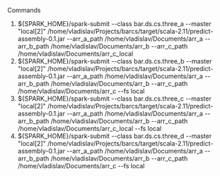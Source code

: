 Commands
1. ${SPARK_HOME}/spark-submit --class bar.ds.cs.three_a --master "local[2]" /home/vladislav/Projects/barcs/target/scala-2.11/predict-assembly-0.1.jar --arr_a_path /home/vladislav/Documents/arr_a --arr_b_path /home/vladislav/Documents/arr_b --arr_c_path /home/vladislav/Documents/arr_c_local
2. ${SPARK_HOME}/spark-submit --class bar.ds.cs.three_b --master "local[2]" /home/vladislav/Projects/barcs/target/scala-2.11/predict-assembly-0.1.jar --arr_a_path /home/vladislav/Documents/arr_a --arr_b_path /home/vladislav/Documents/arr_b --arr_c_path /home/vladislav/Documents/arr_c --fs local
3. ${SPARK_HOME}/spark-submit --class bar.ds.cs.three_c --master "local[2]" /home/vladislav/Projects/barcs/target/scala-2.11/predict-assembly-0.1.jar --arr_a_path /home/vladislav/Documents/arr_a --arr_b_path /home/vladislav/Documents/arr_b --arr_c_path /home/vladislav/Documents/arr_c_local --fs local
4. ${SPARK_HOME}/spark-submit --class bar.ds.cs.three_d --master "local[2]" /home/vladislav/Projects/barcs/target/scala-2.11/predict-assembly-0.1.jar --arr_a_path /home/vladislav/Documents/arr_a --arr_b_path /home/vladislav/Documents/arr_b --arr_c_path /home/vladislav/Documents/arr_c --fs local

